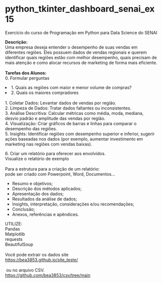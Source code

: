 # python_tkinter_dashboard_senai_ex15
 Exercício do curso de Programação em Python para Data Science do SENAI
 <br>
<p><strong>Descri&ccedil;&atilde;o:</strong><br />
Uma empresa deseja entender o desempenho de suas vendas em diferentes regi&otilde;es. Eles possuem dados de vendas regionais e&nbsp;querem identificar quais regi&otilde;es est&atilde;o com melhor desempenho, quais precisam de mais aten&ccedil;&atilde;o e como alocar recursos de&nbsp;marketing de forma mais eficiente.<br />
<br />
<strong>Tarefas dos Alunos:</strong><br />
0. Formular perguntas<br />
    <li>1. Quais as regiões com maior e menor volume de compras?</li>
    <li>2. Quais os maiores compradores</li>
<br>
1. Coletar Dados: Levantar dados de vendas por regi&atilde;o.<br />
2. Limpeza de Dados: Tratar dados faltantes ou inconsistentes.<br />
3. An&aacute;lise Descritiva: Calcular m&eacute;tricas como m&eacute;dia, moda, mediana, desvio padr&atilde;o e amplitude das vendas por regi&atilde;o.<br />
4. Visualiza&ccedil;&atilde;o: Criar gr&aacute;ficos de barras e linhas para comparar o desempenho das regi&otilde;es.<br />
5. Insights: Identificar regi&otilde;es com desempenho superior e inferior, sugerir a&ccedil;&otilde;es baseadas nos dados (por exemplo, aumentar investimento em marketing nas regi&otilde;es com vendas baixas).</p>

<p>6. Criar um relat&oacute;rio para oferecer aos envolvidos.&nbsp;&nbsp;<br />
Visualize o relat&oacute;rio de exemplo<br />
<br />
Para a estrutura para a cria&ccedil;&atilde;o de um relat&oacute;rio:<br />
pode ser criado com Powerpoint, Word, Documentos...</p>

<ul>
	<li>Resumo e objetivos;</li>
	<li>Descri&ccedil;&atilde;o dos m&eacute;todos aplicados;</li>
	<li>Apresenta&ccedil;&atilde;o dos dados;</li>
	<li>Resultados da an&aacute;lise de dados;</li>
	<li>Insights, interpreta&ccedil;&atilde;o, considera&ccedil;&otilde;es e/ou recomenda&ccedil;&otilde;es;</li>
	<li>Conclus&atilde;o;</li>
	<li>Anexos, refer&ecirc;ncias e ap&ecirc;ndices.</li>
</ul>

<p>UTILIZE:<br />
Pandas<br />
Matplotlib<br />
requests<br />
BeautifulSoup<br />
<br />
Voc&ecirc; pode extrair os dados site<br />
<a class="linkified" href="https://bea3853.github.io/site_teste/" target="_blank">https://bea3853.github.io/site_teste/</a><br />
<br />
&nbsp;ou no arquivo CSV.<br />
<a class="linkified" href="https://github.com/bea3853/csv/tree/main" target="_blank">https://github.com/bea3853/csv/tree/main</a></p>
